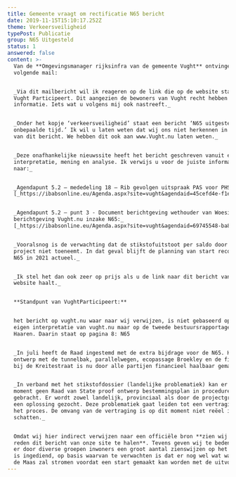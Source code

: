 ```yaml
---
title: Gemeente vraagt om rectificatie N65 bericht
date: 2019-11-15T15:10:17.252Z
theme: Verkeersveiligheid
typePost: Publicatie
group: N65 Uitgesteld
status: 1
answered: false
content: >-
  Van de **Omgevingsmanager rijksinfra van de gemeente Vught** ontvingen wij de
  volgende mail:


  _Via dit mailbericht wil ik reageren op de link die op de website staat van
  Vught Participeert. Dit aangezien de bewoners van Vught recht hebben op juiste
  informatie. Iets wat u volgens mij ook nastreeft._


  _Onder het kopje ‘verkeersveiligheid’ staat een bericht ‘N65 uitgesteld voor
  onbepaalde tijd.’ Ik wil u laten weten dat wij ons niet herkennen in de inhoud
  van dit bericht. We hebben dit ook aan www.Vught.nu laten weten._


  _Deze onafhankelijke nieuwssite heeft het bericht geschreven vanuit een eigen
  interpretatie, mening en analyse. Ik verwijs u voor de juiste informatie
  naar:_


  _Agendapunt 5.2 – mededeling 18 – Rib gevolgen uitspraak PAS voor PHS en N65:_
  [_https://ibabsonline.eu/Agenda.aspx?site=vught&agendaid=45cefd4e-f1e4-475f-8c3a-57d6de3da9fd&FoundIDs=&year=2019_](https://ibabsonline.eu/Agenda.aspx?site=vught&agendaid=45cefd4e-f1e4-475f-8c3a-57d6de3da9fd&FoundIDs=&year=2019)__


  _Agendapunt 5.2 – punt 3 - Document berichtgeving wethouder van Woesik –
  berichtgeving Vught.nu inzake N65:_
  [_https://ibabsonline.eu/Agenda.aspx?site=vught&agendaid=69745548-ba80-49f5-8c4e-083107dfd688&FoundIDs=&year=2019_](https://ibabsonline.eu/Agenda.aspx?site=vught&agendaid=69745548-ba80-49f5-8c4e-083107dfd688&FoundIDs=&year=2019)__


  _Vooralsnog is de verwachting dat de stikstofuitstoot per saldo door het
  project niet toeneemt. In dat geval blijft de planning van start reconstructie
  N65 in 2021 actueel._


  _Ik stel het dan ook zeer op prijs als u de link naar dit bericht van de
  website haalt._


  **Standpunt van VughtParticipeert:**


  het bericht op vught.nu waar naar wij verwijzen, is niet gebaseerd op een
  eigen interpretatie van vught.nu maar op de tweede bestuursrapportage van
  Haaren. Daarin staat op pagina 8: N65


  _In juli heeft de Raad ingestemd met de extra bijdrage voor de N65. Het nieuwe
  ontwerp met de tunnelbak, parallelwegen, ecopassage Broekley en de fietstunnel
  bij de Kreitestraat is nu door alle partijen financieel haalbaar gemaakt._


  _In verband met het stikstofdossier (landelijke problematiek) kan er op dit
  moment geen Raad van State proof ontwerp bestemmingsplan in procedure worden
  gebracht. Er wordt zowel landelijk, provinciaal als door de projectgroep naar
  een oplossing gezocht. Deze problematiek gaat leiden tot een vertraging van
  het proces. De omvang van de vertraging is op dit moment niet reëel in te
  schatten._


  Omdat wij hier indirect verwijzen naar een officiële bron **zien wij geen
  reden dit bericht van onze site te halen**. Tevens geven wij te bedenken dat
  er door diverse groepen inwoners een groot aantal zienswijzen op het plan N65
  is ingediend, op basis waarvan te verwachten is dat er nog wel wat water door
  de Maas zal stromen voordat een start gemaakt kan worden met de uitvoering.
---
```


